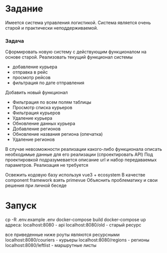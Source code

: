 # Задание

Имеется система управления логистикой.
Система является очень старой и практически неподдерживаемой.

### Задача
Сформировать новую систему с действующим функционалом на основе старой.
Реализовать текущий функционал системы
- добавление курьера
- отправка в рейс
- просмотр рейсов
- фильтрация по дате отправления

Добавить новый функционал
- Фильтрация по всем полям таблицы
- Просмотр списка курьеров
- Фильтрация курьеров
- Удаление курьера
- Обновление данных курьера
- Добавление регионов
- Обновление названия региона (опечатка)
- Удаление регионов

В случае невозможности реализации какого-либо функционала описать необходимые данные для его реализации (спроектировать API)
Под проектировкой подразумевается описание url и набор передаваемых параметров. Реализация не требуется

Освежить кодовую базу используя vue3 + ecosystem
В качестве component framework взять primevue
Объяснить проблематику и свои решения при личной беседе

# Запуск
cp -R .env.example .env
docker-compose build
docker-compose up
адреса:
localhost:8080 - api
localhost:8080/old - старый ресурс

все приведенные ниже роуты являются ресурсными
localhost:8080/couriers - курьеры
localhost:8080/regions - регионы
localhost:8080/leftlist - маршрутные листы

